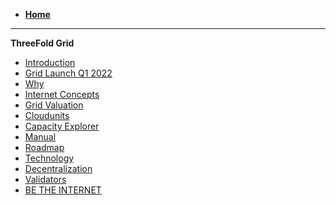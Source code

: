 - [**Home**](@threefold_home)
------------
**ThreeFold Grid**
- [Introduction](grid_intro)
- [Grid Launch Q1 2022](grid3_launch)
- [Why](grid_why)
- [Internet Concepts](grid_concepts)
- [Grid Valuation](grid_valuation)
- [Cloudunits](@cloudunits)
- [Capacity Explorer](tfgrid_explorer)
- [Manual](!@manual:manual3_home_new)
- [Roadmap](roadmap)
- [Technology](@technology)
- [Decentralization](@decentralization)
- [Validators](@validators)
- [BE THE INTERNET](be_the_internet)

<!-- - Note doesn't bring any value at present state [Technology](technology) -->